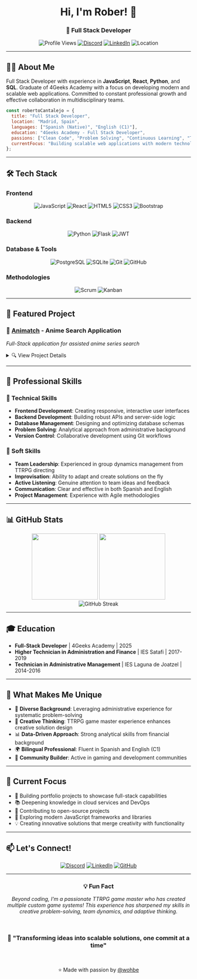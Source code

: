 <div align="center">
  
  # Hi, I'm Rober! 👋
  
  ### 🚀 Full Stack Developer
  
  ![Profile Views](https://komarev.com/ghpvc/?username=wohbe&color=blue)
  [![Discord](https://img.shields.io/badge/Discord-%40wohbe-7289DA?style=flat&logo=discord&logoColor=white)](https://discord.com/)
  [![LinkedIn](https://img.shields.io/badge/LinkedIn-Roberto%20Cantalejo-0077B5?style=flat&logo=linkedin&logoColor=white)](https://linkedin.com/in/roberto-cantalejo)
  ![Location](https://img.shields.io/badge/📍-Madrid%2C%20Spain-green)
  
</div>

---

## 👨‍💻 About Me

Full Stack Developer with experience in **JavaScript**, **React**, **Python**, and **SQL**. Graduate of 4Geeks Academy with a focus on developing modern and scalable web applications. Committed to constant professional growth and effective collaboration in multidisciplinary teams.

```javascript
const robertoCantalejo = {
  title: "Full Stack Developer",
  location: "Madrid, Spain",
  languages: ["Spanish (Native)", "English (C1)"],
  education: "4Geeks Academy - Full Stack Developer",
  passions: ["Clean Code", "Problem Solving", "Continuous Learning", "TTRPG"],
  currentFocus: "Building scalable web applications with modern technologies"
};
```

---

## 🛠️ Tech Stack

### Frontend
<div align="center">
  
![JavaScript](https://img.shields.io/badge/JavaScript-F7DF1E?style=for-the-badge&logo=javascript&logoColor=black)
![React](https://img.shields.io/badge/React-20232A?style=for-the-badge&logo=react&logoColor=61DAFB)
![HTML5](https://img.shields.io/badge/HTML5-E34F26?style=for-the-badge&logo=html5&logoColor=white)
![CSS3](https://img.shields.io/badge/CSS3-1572B6?style=for-the-badge&logo=css3&logoColor=white)
![Bootstrap](https://img.shields.io/badge/Bootstrap-563D7C?style=for-the-badge&logo=bootstrap&logoColor=white)

</div>

### Backend
<div align="center">
  
![Python](https://img.shields.io/badge/Python-3776AB?style=for-the-badge&logo=python&logoColor=white)
![Flask](https://img.shields.io/badge/Flask-000000?style=for-the-badge&logo=flask&logoColor=white)
![JWT](https://img.shields.io/badge/JWT-000000?style=for-the-badge&logo=JSON%20web%20tokens&logoColor=white)

</div>

### Database & Tools
<div align="center">
  
![PostgreSQL](https://img.shields.io/badge/PostgreSQL-316192?style=for-the-badge&logo=postgresql&logoColor=white)
![SQLite](https://img.shields.io/badge/SQLite-07405E?style=for-the-badge&logo=sqlite&logoColor=white)
![Git](https://img.shields.io/badge/Git-F05032?style=for-the-badge&logo=git&logoColor=white)
![GitHub](https://img.shields.io/badge/GitHub-181717?style=for-the-badge&logo=github&logoColor=white)

</div>

### Methodologies
<div align="center">
  
![Scrum](https://img.shields.io/badge/Scrum-6DB33F?style=for-the-badge&logo=scrumalliance&logoColor=white)
![Kanban](https://img.shields.io/badge/Kanban-0052CC?style=for-the-badge&logo=trello&logoColor=white)

</div>

---

## 🚀 Featured Project

### 🎌 [Animatch](https://github.com/wohbe/Animatch) - Anime Search Application
*Full-Stack application for assisted anime series search*

<details>
<summary>🔍 View Project Details</summary>

#### Technologies Used:
- **Frontend**: React.js, JavaScript, HTML, CSS
- **Backend**: Python (Flask), RESTful API
- **Database**: PostgreSQL with SQLAlchemy
- **Authentication**: JWT (JSON Web Tokens)
- **State Management**: Context API

#### Key Features:
- ✅ RESTful API with custom endpoints
- ✅ Data models implementation with SQLAlchemy
- ✅ Interactive UI with functional components and hooks
- ✅ User authentication and authorization
- ✅ Protected routes and role-based access
- ✅ Version control with Git/GitHub
- ✅ Agile methodologies implementation

</details>

---

## 💼 Professional Skills

### 🎯 Technical Skills
- **Frontend Development**: Creating responsive, interactive user interfaces
- **Backend Development**: Building robust APIs and server-side logic
- **Database Management**: Designing and optimizing database schemas
- **Problem Solving**: Analytical approach from administrative background
- **Version Control**: Collaborative development using Git workflows

### 🤝 Soft Skills
- **Team Leadership**: Experienced in group dynamics management from TTRPG directing
- **Improvisation**: Ability to adapt and create solutions on the fly
- **Active Listening**: Genuine attention to team ideas and feedback
- **Communication**: Clear and effective in both Spanish and English
- **Project Management**: Experience with Agile methodologies

---

## 📊 GitHub Stats

<div align="center">
  <img height="180em" src="https://github-readme-stats.vercel.app/api?username=wohbe&show_icons=true&theme=radical&include_all_commits=true&count_private=true"/>
  <img height="180em" src="https://github-readme-stats.vercel.app/api/top-langs/?username=wohbe&layout=compact&langs_count=7&theme=radical"/>
</div>

<div align="center">
  <img src="https://github-readme-streak-stats.herokuapp.com/?user=wohbe&theme=radical" alt="GitHub Streak" />
</div>

---

## 🎓 Education

- **Full-Stack Developer** | 4Geeks Academy | 2025
- **Higher Technician in Administration and Finance** | IES Satafi | 2017-2019
- **Technician in Administrative Management** | IES Laguna de Joatzel | 2014-2016

---

## 🌟 What Makes Me Unique

- 🔄 **Diverse Background**: Leveraging administrative experience for systematic problem-solving
- 🎨 **Creative Thinking**: TTRPG game master experience enhances creative solution design
- 📊 **Data-Driven Approach**: Strong analytical skills from financial background
- 🌍 **Bilingual Professional**: Fluent in Spanish and English (C1)
- 🎲 **Community Builder**: Active in gaming and development communities

---

## 🎯 Current Focus

- 🔨 Building portfolio projects to showcase full-stack capabilities
- 📚 Deepening knowledge in cloud services and DevOps
- 🤝 Contributing to open-source projects
- 🚀 Exploring modern JavaScript frameworks and libraries
- 💡 Creating innovative solutions that merge creativity with functionality

---

## 📫 Let's Connect!

<div align="center">
  
[![Discord](https://img.shields.io/badge/Discord-%40wohbe-7289DA?style=for-the-badge&logo=discord&logoColor=white)](https://discord.com/)
[![LinkedIn](https://img.shields.io/badge/LinkedIn-Roberto%20Cantalejo-0077B5?style=for-the-badge&logo=linkedin&logoColor=white)](https://linkedin.com/in/roberto-cantalejo)
[![GitHub](https://img.shields.io/badge/GitHub-wohbe-181717?style=for-the-badge&logo=github)](https://github.com/wohbe)

</div>

---

<div align="center">
  
### 💡 Fun Fact
*Beyond coding, I'm a passionate TTRPG game master who has created multiple custom game systems! This experience has sharpened my skills in creative problem-solving, team dynamics, and adaptive thinking.*

<br>

### 🌟 "Transforming ideas into scalable solutions, one commit at a time"

<br>

⭐️ Made with passion by [@wohbe](https://github.com/wohbe)

</div>
